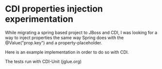 # CDI properties injection experimentation

While migrating a spring based project to JBoss and CDI, I was looking for a way to inject properties the same way
Spring does with the @Value("prop.key") and a property-placeholder.

Here is an example implementation in order to do so with CDI.

The tests run with CDI-Unit (jglue.org)